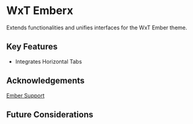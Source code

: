 WxT Emberx
==========
Extends functionalities and unifies interfaces for the WxT Ember theme.

Key Features
------------

* Integrates Horizontal Tabs

Acknowledgements
----------------

[Ember Support][ember_support]

Future Considerations
---------------------


<!-- Links Referenced -->

[drupalwxt]:                    http://drupal.org/project/wetkit
[wxt]:                          http://github.com/wet-boew/wet-boew
[ember_support]:                http://drupal.org/project/ember_support

